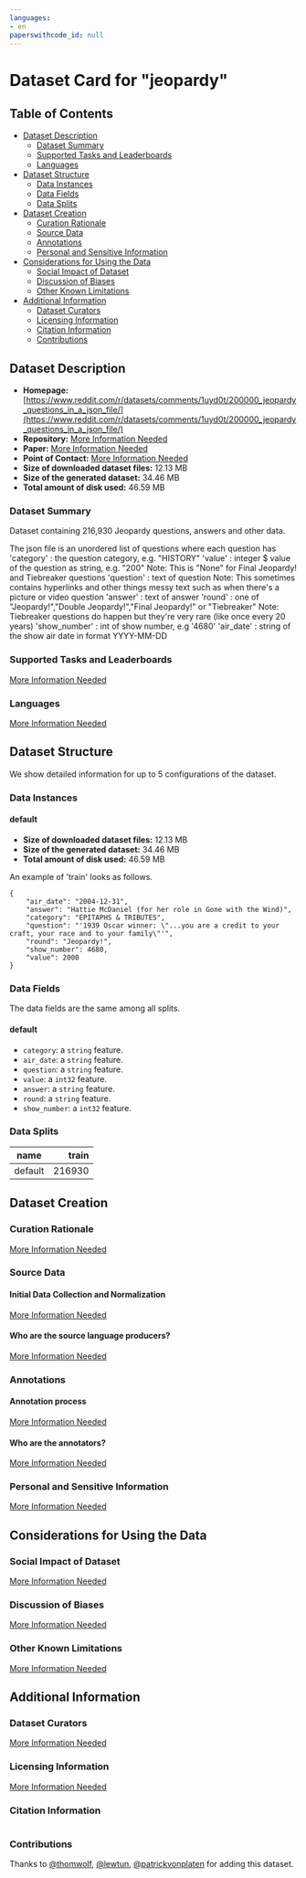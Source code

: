 ```yaml
---
languages:
- en
paperswithcode_id: null
---
```


# Dataset Card for "jeopardy"

## Table of Contents
- [Dataset Description](#dataset-description)
  - [Dataset Summary](#dataset-summary)
  - [Supported Tasks and Leaderboards](#supported-tasks-and-leaderboards)
  - [Languages](#languages)
- [Dataset Structure](#dataset-structure)
  - [Data Instances](#data-instances)
  - [Data Fields](#data-fields)
  - [Data Splits](#data-splits)
- [Dataset Creation](#dataset-creation)
  - [Curation Rationale](#curation-rationale)
  - [Source Data](#source-data)
  - [Annotations](#annotations)
  - [Personal and Sensitive Information](#personal-and-sensitive-information)
- [Considerations for Using the Data](#considerations-for-using-the-data)
  - [Social Impact of Dataset](#social-impact-of-dataset)
  - [Discussion of Biases](#discussion-of-biases)
  - [Other Known Limitations](#other-known-limitations)
- [Additional Information](#additional-information)
  - [Dataset Curators](#dataset-curators)
  - [Licensing Information](#licensing-information)
  - [Citation Information](#citation-information)
  - [Contributions](#contributions)

## Dataset Description

- **Homepage:** [https://www.reddit.com/r/datasets/comments/1uyd0t/200000_jeopardy_questions_in_a_json_file/](https://www.reddit.com/r/datasets/comments/1uyd0t/200000_jeopardy_questions_in_a_json_file/)
- **Repository:** [More Information Needed](https://github.com/huggingface/datasets/blob/master/CONTRIBUTING.md#how-to-contribute-to-the-dataset-cards)
- **Paper:** [More Information Needed](https://github.com/huggingface/datasets/blob/master/CONTRIBUTING.md#how-to-contribute-to-the-dataset-cards)
- **Point of Contact:** [More Information Needed](https://github.com/huggingface/datasets/blob/master/CONTRIBUTING.md#how-to-contribute-to-the-dataset-cards)
- **Size of downloaded dataset files:** 12.13 MB
- **Size of the generated dataset:** 34.46 MB
- **Total amount of disk used:** 46.59 MB

### Dataset Summary

Dataset containing 216,930 Jeopardy questions, answers and other data.

The json file is an unordered list of questions where each question has
'category' : the question category, e.g. "HISTORY"
'value' : integer $ value of the question as string, e.g. "200"
Note: This is "None" for Final Jeopardy! and Tiebreaker questions
'question' : text of question
Note: This sometimes contains hyperlinks and other things messy text such as when there's a picture or video question
'answer' : text of answer
'round' : one of "Jeopardy!","Double Jeopardy!","Final Jeopardy!" or "Tiebreaker"
Note: Tiebreaker questions do happen but they're very rare (like once every 20 years)
'show_number' : int of show number, e.g '4680'
'air_date' : string of the show air date in format YYYY-MM-DD

### Supported Tasks and Leaderboards

[More Information Needed](https://github.com/huggingface/datasets/blob/master/CONTRIBUTING.md#how-to-contribute-to-the-dataset-cards)

### Languages

[More Information Needed](https://github.com/huggingface/datasets/blob/master/CONTRIBUTING.md#how-to-contribute-to-the-dataset-cards)

## Dataset Structure

We show detailed information for up to 5 configurations of the dataset.

### Data Instances

#### default

- **Size of downloaded dataset files:** 12.13 MB
- **Size of the generated dataset:** 34.46 MB
- **Total amount of disk used:** 46.59 MB

An example of 'train' looks as follows.
```
{
    "air_date": "2004-12-31",
    "answer": "Hattie McDaniel (for her role in Gone with the Wind)",
    "category": "EPITAPHS & TRIBUTES",
    "question": "'1939 Oscar winner: \"...you are a credit to your craft, your race and to your family\"'",
    "round": "Jeopardy!",
    "show_number": 4680,
    "value": 2000
}
```

### Data Fields

The data fields are the same among all splits.

#### default
- `category`: a `string` feature.
- `air_date`: a `string` feature.
- `question`: a `string` feature.
- `value`: a `int32` feature.
- `answer`: a `string` feature.
- `round`: a `string` feature.
- `show_number`: a `int32` feature.

### Data Splits

| name  |train |
|-------|-----:|
|default|216930|

## Dataset Creation

### Curation Rationale

[More Information Needed](https://github.com/huggingface/datasets/blob/master/CONTRIBUTING.md#how-to-contribute-to-the-dataset-cards)

### Source Data

#### Initial Data Collection and Normalization

[More Information Needed](https://github.com/huggingface/datasets/blob/master/CONTRIBUTING.md#how-to-contribute-to-the-dataset-cards)

#### Who are the source language producers?

[More Information Needed](https://github.com/huggingface/datasets/blob/master/CONTRIBUTING.md#how-to-contribute-to-the-dataset-cards)

### Annotations

#### Annotation process

[More Information Needed](https://github.com/huggingface/datasets/blob/master/CONTRIBUTING.md#how-to-contribute-to-the-dataset-cards)

#### Who are the annotators?

[More Information Needed](https://github.com/huggingface/datasets/blob/master/CONTRIBUTING.md#how-to-contribute-to-the-dataset-cards)

### Personal and Sensitive Information

[More Information Needed](https://github.com/huggingface/datasets/blob/master/CONTRIBUTING.md#how-to-contribute-to-the-dataset-cards)

## Considerations for Using the Data

### Social Impact of Dataset

[More Information Needed](https://github.com/huggingface/datasets/blob/master/CONTRIBUTING.md#how-to-contribute-to-the-dataset-cards)

### Discussion of Biases

[More Information Needed](https://github.com/huggingface/datasets/blob/master/CONTRIBUTING.md#how-to-contribute-to-the-dataset-cards)

### Other Known Limitations

[More Information Needed](https://github.com/huggingface/datasets/blob/master/CONTRIBUTING.md#how-to-contribute-to-the-dataset-cards)

## Additional Information

### Dataset Curators

[More Information Needed](https://github.com/huggingface/datasets/blob/master/CONTRIBUTING.md#how-to-contribute-to-the-dataset-cards)

### Licensing Information

[More Information Needed](https://github.com/huggingface/datasets/blob/master/CONTRIBUTING.md#how-to-contribute-to-the-dataset-cards)

### Citation Information

```

```


### Contributions

Thanks to [@thomwolf](https://github.com/thomwolf), [@lewtun](https://github.com/lewtun), [@patrickvonplaten](https://github.com/patrickvonplaten) for adding this dataset.